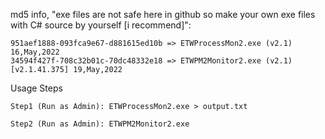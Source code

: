 md5 info, "exe files are not safe here in github so make your own exe files with C# source by yourself [i recommend]":

    951aef1888-093fca9e67-d881615ed10b => ETWProcessMon2.exe (v2.1) 16,May,2022
    34594f427f-708c32b01c-70dc48332e18 => ETWPM2Monitor2.exe (v2.1) [v2.1.41.375] 19,May,2022

Usage Steps

    Step1 (Run as Admin): ETWProcessMon2.exe > output.txt

    Step2 (Run as Admin): ETWPM2Monitor2.exe
